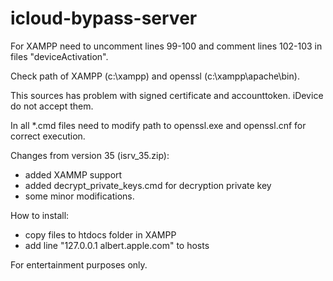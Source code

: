 icloud-bypass-server
====================

For XAMPP need to uncomment lines 99-100 and comment lines 102-103 in files "deviceActivation".

Check path of XAMPP (c:\xampp\) and openssl (c:\xampp\apache\bin\).

This sources has problem with signed certificate and accounttoken. iDevice do not accept them. 

In all *.cmd files need to modify path to openssl.exe and openssl.cnf for correct execution.

Changes from version 35 (isrv_35.zip):
- added XAMMP support
- added decrypt_private_keys.cmd for decryption private key
- some minor modifications.

How to install: 
- copy files to htdocs folder in XAMPP
- add line "127.0.0.1 albert.apple.com" to hosts 


For entertainment purposes only.
